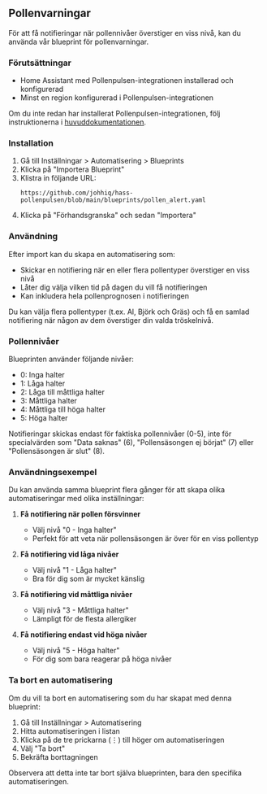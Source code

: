 ## Pollenvarningar

För att få notifieringar när pollennivåer överstiger en viss nivå, kan du använda vår blueprint för pollenvarningar.

### Förutsättningar

- Home Assistant med Pollenpulsen-integrationen installerad och konfigurerad
- Minst en region konfigurerad i Pollenpulsen-integrationen

Om du inte redan har installerat Pollenpulsen-integrationen, följ instruktionerna i [huvuddokumentationen](https://github.com/johhiq/hass-pollenpulsen/).

### Installation

1. Gå till Inställningar > Automatisering > Blueprints
2. Klicka på "Importera Blueprint"
3. Klistra in följande URL:
   ```
   https://github.com/johhiq/hass-pollenpulsen/blob/main/blueprints/pollen_alert.yaml
   ```
4. Klicka på "Förhandsgranska" och sedan "Importera"

### Användning

Efter import kan du skapa en automatisering som:
- Skickar en notifiering när en eller flera pollentyper överstiger en viss nivå
- Låter dig välja vilken tid på dagen du vill få notifieringen
- Kan inkludera hela pollenprognosen i notifieringen

Du kan välja flera pollentyper (t.ex. Al, Björk och Gräs) och få en samlad notifiering när någon av dem överstiger din valda tröskelnivå.

### Pollennivåer

Blueprinten använder följande nivåer:
- 0: Inga halter
- 1: Låga halter
- 2: Låga till måttliga halter
- 3: Måttliga halter
- 4: Måttliga till höga halter
- 5: Höga halter

Notifieringar skickas endast för faktiska pollennivåer (0-5), inte för specialvärden som "Data saknas" (6), "Pollensäsongen ej börjat" (7) eller "Pollensäsongen är slut" (8).

### Användningsexempel

Du kan använda samma blueprint flera gånger för att skapa olika automatiseringar med olika inställningar:

1. **Få notifiering när pollen försvinner**
   - Välj nivå "0 - Inga halter"
   - Perfekt för att veta när pollensäsongen är över för en viss pollentyp

2. **Få notifiering vid låga nivåer**
   - Välj nivå "1 - Låga halter"
   - Bra för dig som är mycket känslig

3. **Få notifiering vid måttliga nivåer**
   - Välj nivå "3 - Måttliga halter"
   - Lämpligt för de flesta allergiker

4. **Få notifiering endast vid höga nivåer**
   - Välj nivå "5 - Höga halter"
   - För dig som bara reagerar på höga nivåer

### Ta bort en automatisering

Om du vill ta bort en automatisering som du har skapat med denna blueprint:

1. Gå till Inställningar > Automatisering
2. Hitta automatiseringen i listan
3. Klicka på de tre prickarna (⋮) till höger om automatiseringen
4. Välj "Ta bort"
5. Bekräfta borttagningen

Observera att detta inte tar bort själva blueprinten, bara den specifika automatiseringen.
